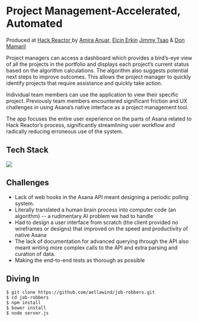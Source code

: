 # Project Management-Accelerated, Automated
Produced at <a href='http://hackreactor.com'>Hack Reactor </a> by <a href='http://github.com/aellawind'>Amira Anuar</a>, <a href='http://github.com/elcinerkin'>Elçin Erkin</a> <a href="http://github.com/jimmytsao">Jimmy Tsao</a> & <a href='http://github.com/mamarildon'>Don Mamaril </a>

Project managers can access a dashboard which provides a bird’s-eye view of all the projects in the portfolio and displays each project’s current status based on the algorithm calculations. The algorithm also suggests potential next steps to improve outcomes. This allows the project manager to quickly identify projects that require assistance and quickly take action.

Individual team members can use the application to view their specific project. Previously team members encountered significant friction and UX challenges in using Asana’s native interface as a project management tool. 

The app focuses the entire user experience on the parts of Asana related to Hack Reactor’s process, significantly streamlining user workflow and radically reducing erroneous use of the system.

## Tech Stack
<img src='http://i.imgur.com/jQdYbOC.jpg'>

## Challenges
* Lack of web hooks in the Asana API meant designing a periodic polling system.
* Literally translated a human brain process into computer code (an algorithm) -- a rudimentary AI problem we had to handle
* Had to design a user interface from scratch (the client provided no wireframes or designs) that improved on the speed and productivity of native Asana
* The lack of documentation for advanced querying through  the API also meant writing more complex calls to the API and extra parsing and curation of data. 
* Making the end-to-end tests as thorough as possible


## Diving In
```
$ git clone https://github.com/aellawind/job-robbers.git
$ cd job-robbers
$ npm install
$ bower install
$ node server.js
```
